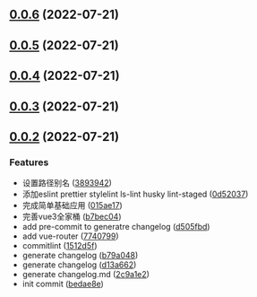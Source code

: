 ## [0.0.6](https://192.168.137.5/yangdong/electron-vue-vite-template/compare/v0.0.5...v0.0.6) (2022-07-21)



## [0.0.5](https://192.168.137.5/yangdong/electron-vue-vite-template/compare/v0.0.4...v0.0.5) (2022-07-21)



## [0.0.4](https://192.168.137.5/yangdong/electron-vue-vite-template/compare/v0.0.3...v0.0.4) (2022-07-21)



## [0.0.3](https://192.168.137.5/yangdong/electron-vue-vite-template/compare/v0.0.2...v0.0.3) (2022-07-21)



## [0.0.2](https://192.168.137.5/yangdong/electron-vue-vite-template/compare/bedae8e96830d9af7b613bcfa365ac44027dcf87...v0.0.2) (2022-07-21)


### Features

* 设置路径别名 ([3893942](https://192.168.137.5/yangdong/electron-vue-vite-template/commits/38939423f49bacba2cc533d5ce931a8c737e748d))
* 添加eslint prettier stylelint ls-lint husky lint-staged ([0d52037](https://192.168.137.5/yangdong/electron-vue-vite-template/commits/0d520377588a9ac47f599a5a9cfab25595562cc2))
* 完成简单基础应用 ([015ae17](https://192.168.137.5/yangdong/electron-vue-vite-template/commits/015ae1726907e48544ac5c190825dfb7e1c8158f))
* 完善vue3全家桶 ([b7bec04](https://192.168.137.5/yangdong/electron-vue-vite-template/commits/b7bec04cce4efd0ac1dcb4fe63ed6cc847c63579))
* add pre-commit to generatre changelog ([d505fbd](https://192.168.137.5/yangdong/electron-vue-vite-template/commits/d505fbd6b783caf003e50e1a2f93b10b2ab0dbf5))
* add vue-router ([7740799](https://192.168.137.5/yangdong/electron-vue-vite-template/commits/7740799c2c62007084183ca2da0b63b1dc45d140))
* commitlint ([1512d5f](https://192.168.137.5/yangdong/electron-vue-vite-template/commits/1512d5fcbb25d184ffbb18aa4ec5f162396f250b))
* generate changelog ([b79a048](https://192.168.137.5/yangdong/electron-vue-vite-template/commits/b79a0481d1926786562a642938ad5571ec4dc549))
* generate changelog ([d13a662](https://192.168.137.5/yangdong/electron-vue-vite-template/commits/d13a66238df450f9e04a596db3c6caae9062f373))
* generate changelog.md ([2c9a1e2](https://192.168.137.5/yangdong/electron-vue-vite-template/commits/2c9a1e24e71f3c9e8b33c3cff0231612e44d9492))
* init commit ([bedae8e](https://192.168.137.5/yangdong/electron-vue-vite-template/commits/bedae8e96830d9af7b613bcfa365ac44027dcf87))



